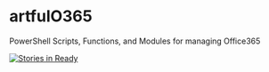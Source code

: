 # artfulO365
PowerShell Scripts, Functions, and Modules for managing Office365

[![Stories in Ready](https://badge.waffle.io/artfulbodger/artfulO365.svg?label=ready&title=Ready)](http://waffle.io/artfulbodger/artfulO365)
